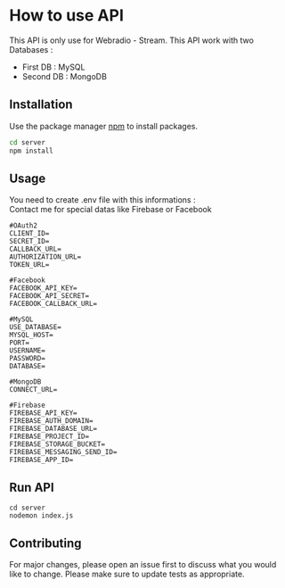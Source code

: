 # How to use API
This API is only use for Webradio - Stream. This API work with two Databases :
* First DB : MySQL
* Second DB : MongoDB

## Installation

Use the package manager [npm](https://www.npmjs.com/get-npm) to install packages.

```bash
cd server
npm install
```

## Usage
You need to create .env file with this informations :\
Contact me for special datas like Firebase or Facebook

```.env file
#OAuth2
CLIENT_ID=
SECRET_ID=
CALLBACK_URL=
AUTHORIZATION_URL=
TOKEN_URL=

#Facebook
FACEBOOK_API_KEY=
FACEBOOK_API_SECRET=
FACEBOOK_CALLBACK_URL=

#MySQL
USE_DATABASE=
MYSQL_HOST=
PORT=
USERNAME=
PASSWORD=
DATABASE=

#MongoDB
CONNECT_URL=

#Firebase
FIREBASE_API_KEY=
FIREBASE_AUTH_DOMAIN=
FIREBASE_DATABASE_URL=
FIREBASE_PROJECT_ID=
FIREBASE_STORAGE_BUCKET=
FIREBASE_MESSAGING_SEND_ID=
FIREBASE_APP_ID=

```

## Run API
```
cd server
nodemon index.js
```

## Contributing
For major changes, please open an issue first to discuss what you would like to change.
Please make sure to update tests as appropriate.
